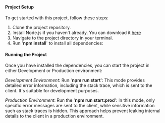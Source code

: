 #### Project Setup
To get started with this project, follow these steps:
1. Clone the project repository.
2. Install Node.js if you haven't already. You can download it [here](https://nodejs.org/en)
3. Navigate to the project directory in your terminal.
4. Run '**npm install**' to install all dependencies:

#### Running the Project
Once you have installed the dependencies, you can start the project in either Development or Production environment:

*Development Environment*: Run '**npm run start**':
This mode provides detailed error information, including the stack trace, which is sent to the client. It's suitable for development purposes.

*Production Environment*: Run the '**npm run start:prod**':
In this mode, only specific error messages are sent to the client, while sensitive information such as stack traces is hidden. This approach helps prevent leaking internal details to the client in a production environment.

